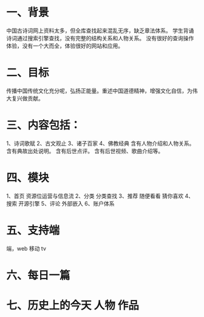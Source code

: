 # 一、背景
中国古诗词网上资料太多，但全库查找起来混乱无序，缺乏章法体系。
学生背诵诗词通过搜索引擎查找，没有完整的结构关系和人物关系。
没有很好的查询操作体验，没有一个大而全，体验很好的网站和应用。

# 二、目标
传播中国传统文化充分呢，弘扬正能量。重述中国道德精神，增强文化自信，为伟大复兴做贡献。

# 三、内容包括：
  1、诗词歌赋
  2、古文观止
  3、诸子百家
  4、佛教经典
  含有人物介绍和人物关系。
  含有典故出处说明。
  含有后世点评。
  含有后世视频、歌曲介绍等。

# 四、模块
1、首页  资源位运营与信息流
2、分类  分类查找
3、推荐  随便看看  猜你喜欢 
4、搜索  开源引擎
5、评论  外部嵌入
6、账户体系

# 五、支持端
端，web  移动  tv

# 六、每日一篇

# 七、历史上的今天   人物  作品

